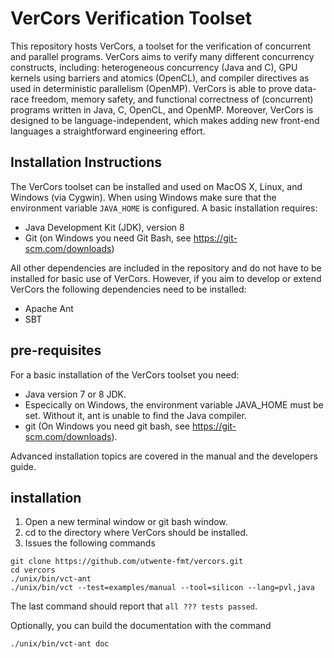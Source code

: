 VerCors Verification Toolset
=======

This repository hosts VerCors, a toolset for the verification of concurrent and parallel programs. VerCors aims to verify many different concurrency constructs, including: heterogeneous concurrency (Java and C), GPU kernels using barriers and atomics (OpenCL), and compiler directives as used in deterministic parallelism (OpenMP). VerCors is able to prove data-race freedom, memory safety, and functional correctness of (concurrent) programs written in Java, C, OpenCL, and OpenMP. Moreover, VerCors is designed to be language-independent, which makes adding new front-end languages a straightforward engineering effort.

Installation Instructions
-------------

The VerCors toolset can be installed and used on MacOS X, Linux, and Windows (via Cygwin). When using Windows make sure that the environment variable `JAVA_HOME` is configured. A basic installation requires:

- Java Development Kit (JDK), version 8
- Git (on Windows you need Git Bash, see https://git-scm.com/downloads)

All other dependencies are included in the repository and do not have to be installed for basic use of VerCors. However, if you aim to develop or extend VerCors the following dependencies need to be installed:

- Apache Ant 
- SBT

pre-requisites
-------------

For a basic installation of the VerCors toolset you need:

- Java version 7 or 8 JDK.
- Especically on Windows, the environment variable JAVA_HOME must be set. Without it, ant is unable to find the Java compiler.
- git (On Windows you need git bash, see https://git-scm.com/downloads).

Advanced installation topics are covered in the manual and the developers guide.

installation
------------

1. Open a new terminal window or git bash window.
2. cd to the directory where VerCors should be installed.
3. Issues the following commands

```
git clone https://github.com/utwente-fmt/vercors.git
cd vercors
./unix/bin/vct-ant
./unix/bin/vct --test=examples/manual --tool=silicon --lang=pvl,java
```

The last command should report that `all ??? tests passed`.

Optionally, you can build the documentation with the command
```
./unix/bin/vct-ant doc
```


